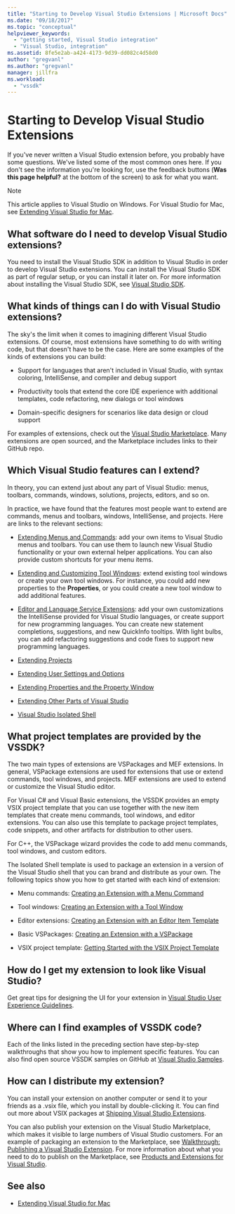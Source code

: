 ```yaml
---
title: "Starting to Develop Visual Studio Extensions | Microsoft Docs"
ms.date: "09/18/2017"
ms.topic: "conceptual"
helpviewer_keywords:
  - "getting started, Visual Studio integration"
  - "Visual Studio, integration"
ms.assetid: 8fe5e2ab-a424-4173-9d39-dd082c4d58d0
author: "gregvanl"
ms.author: "gregvanl"
manager: jillfra
ms.workload:
  - "vssdk"
---
```

# Starting to Develop Visual Studio Extensions

If you've never written a Visual Studio extension before, you probably have some questions. We've listed some of the most common ones here. If you don't see the information you're looking for, use the feedback buttons (**Was this page helpful?** at the bottom of the screen) to ask for what you want.

> [!NOTE]
> This article applies to Visual Studio on Windows. For Visual Studio for Mac, see [Extending Visual Studio for Mac](/visualstudio/mac/extending-visual-studio-mac).

## What software do I need to develop Visual Studio extensions?

You need to install the Visual Studio SDK in addition to Visual Studio in order to develop Visual Studio extensions. You can install the Visual Studio SDK as part of regular setup, or you can install it later on. For more information about installing the Visual Studio SDK, see [Visual Studio SDK](../extensibility/visual-studio-sdk.md).

## What kinds of things can I do with Visual Studio extensions?

The sky's the limit when it comes to imagining different Visual Studio extensions. Of course, most extensions have something to do with writing code, but that doesn't have to be the case. Here are some examples of the kinds of extensions you can build:

- Support for languages that aren't included in Visual Studio, with syntax coloring, IntelliSense, and compiler and debug support

- Productivity tools that extend the core IDE experience with additional templates, code refactoring, new dialogs or tool windows

- Domain-specific designers for scenarios like data design or cloud support

For examples of extensions, check out the [Visual Studio Marketplace](https://marketplace.visualstudio.com/vs). Many extensions are open sourced, and the Marketplace includes links to their GitHub repo.

## Which Visual Studio features can I extend?

In theory, you can extend just about any part of Visual Studio: menus, toolbars, commands, windows, solutions, projects, editors, and so on.

In practice, we have found that the features most people want to extend are commands, menus and toolbars, windows, IntelliSense, and projects. Here are links to the relevant sections:

-   [Extending Menus and Commands](../extensibility/extending-menus-and-commands.md): add your own items to Visual Studio menus and toolbars. You can use them to launch new Visual Studio functionality or your own external helper applications. You can also provide custom shortcuts for your menu items.

-   [Extending and Customizing Tool Windows](../extensibility/extending-and-customizing-tool-windows.md): extend existing tool windows or create your own tool windows. For instance, you could add new properties to the **Properties**, or you could create a new tool window to add additional features.

-   [Editor and Language Service Extensions](../extensibility/editor-and-language-service-extensions.md): add your own customizations the IntelliSense provided for Visual Studio languages, or create support for new programming languages. You can create new statement completions, suggestions, and new QuickInfo tooltips. With light bulbs, you can add refactoring suggestions and code fixes to support new programming languages.

-   [Extending Projects](../extensibility/extending-projects.md)

-   [Extending User Settings and Options](../extensibility/extending-user-settings-and-options.md)

-   [Extending Properties and the Property Window](../extensibility/extending-properties-and-the-property-window.md)

-   [Extending Other Parts of Visual Studio](../extensibility/extending-other-parts-of-visual-studio.md)

-   [Visual Studio Isolated Shell](/visualstudio/extensibility/shell/visual-studio-isolated-shell)

##  <a name="BKMK_ProjectTemplate"></a> What project templates are provided by the VSSDK?
 The two main types of extensions are VSPackages and MEF extensions. In general, VSPackage extensions are used for extensions that use or extend commands, tool windows, and projects. MEF extensions are used to extend or customize the Visual Studio editor.

 For Visual C# and Visual Basic extensions, the VSSDK provides an empty VSIX project template that you can use together with the new item templates that create menu commands, tool windows, and editor extensions. You can also use this template to package project templates, code snippets, and other artifacts for distribution to other users.

 For C++, the VSPackage wizard provides the code to add menu commands, tool windows, and custom editors.

 The Isolated Shell template is used to package an extension in a version of the Visual Studio shell that you can brand and distribute as your own. The following topics show you how to get started with each kind of extension:

-   Menu commands: [Creating an Extension with a Menu Command](../extensibility/creating-an-extension-with-a-menu-command.md)

-   Tool windows: [Creating an Extension with a Tool Window](../extensibility/creating-an-extension-with-a-tool-window.md)

-   Editor extensions: [Creating an Extension with an Editor Item Template](../extensibility/creating-an-extension-with-an-editor-item-template.md)

-   Basic VSPackages: [Creating an Extension with a VSPackage](../extensibility/creating-an-extension-with-a-vspackage.md)

-   VSIX project template: [Getting Started with the VSIX Project Template](../extensibility/getting-started-with-the-vsix-project-template.md)

## How do I get my extension to look like Visual Studio?
 Get great tips for designing the UI for your extension in [Visual Studio User Experience Guidelines](../extensibility/ux-guidelines/visual-studio-user-experience-guidelines.md).

## Where can I find examples of VSSDK code?
 Each of the links listed in the preceding section have step-by-step walkthroughs that show you how to implement specific features. You can also find open source VSSDK samples on GitHub at [Visual Studio Samples](https://github.com/Microsoft/VSSDK-Extensibility-Samples).

## How can I distribute my extension?
 You can install your extension on another computer or send it to your friends as a .vsix file, which you install by double-clicking it. You can find out more about VSIX packages at [Shipping Visual Studio Extensions](../extensibility/shipping-visual-studio-extensions.md).

 You can also publish your extension on the Visual Studio Marketplace, which makes it visible to large numbers of Visual Studio customers. For an example of packaging an extension to the Marketplace, see [Walkthrough: Publishing a Visual Studio Extension](../extensibility/walkthrough-publishing-a-visual-studio-extension.md). For more information about what you need to do to publish on the Marketplace, see [Products and Extensions for Visual Studio](/azure/devops/extend/overview?view=vsts).

## See also

- [Extending Visual Studio for Mac](/visualstudio/mac/extending-visual-studio-mac)